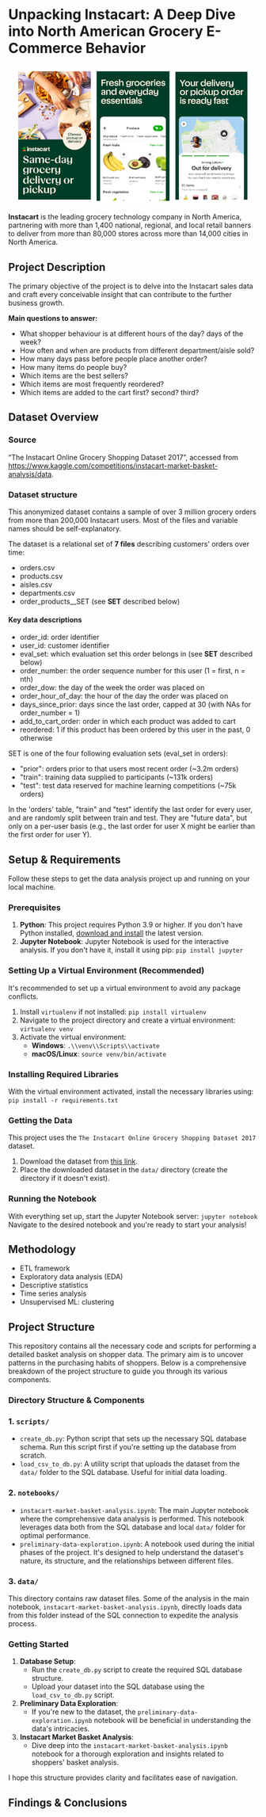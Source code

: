 # Unpacking Instacart: A Deep Dive into North American Grocery E-Commerce Behavior
![Instacart mobile app screens](Instacart.png)

**Instacart** is the leading grocery technology company in North America, partnering with more than 1,400 national, regional, and local retail banners to deliver from more than 80,000 stores across more than 14,000 cities in North America.

## Project Description
The primary objective of the project is to delve into the Instacart sales data and craft every conceivable insight that can contribute to the further business growth.

**Main questions to answer:**
- What shopper behaviour is at different hours of the day? days of the week?
- How often and when are products from different department/aisle sold?
- How many days pass before people place another order?
- How many items do people buy?
- Which items are the best sellers?
- Which items are most frequently reordered?
- Which items are added to the cart first? second? third?

## Dataset Overview
### Source
“The Instacart Online Grocery Shopping Dataset 2017”, accessed from https://www.kaggle.com/competitions/instacart-market-basket-analysis/data.
### Dataset structure
This anonymized dataset contains a sample of over 3 million grocery orders from more than 200,000 Instacart users.
Most of the files and variable names should be self-explanatory.

The dataset is a relational set of **7 files** describing customers' orders over time:
* orders.csv
* products.csv
* aisles.csv
* departments.csv
* order_products__SET (see **SET** described below)

#### Key data descriptions
* order_id: order identifier
* user_id: customer identifier
* eval_set: which evaluation set this order belongs in (see **SET** described below)
* order_number: the order sequence number for this user (1 = first, n = nth)
* order_dow: the day of the week the order was placed on
* order_hour_of_day: the hour of the day the order was placed on
* days_since_prior: days since the last order, capped at 30 (with NAs for order_number = 1)
* add_to_cart_order: order in which each product was added to cart 
* reordered: 1 if this product has been ordered by this user in the past, 0 otherwise

SET is one of the four following evaluation sets (eval_set in orders):
* "prior": orders prior to that users most recent order (~3.2m orders)
* "train": training data supplied to participants (~131k orders)
* "test": test data reserved for machine learning competitions (~75k orders)

In the 'orders' table, "train" and "test" identify the last order for every user, and are randomly split between train and test.
They are "future data", but only on a per-user basis (e.g., the last order for user X might be earlier than the first order for user Y).

## Setup & Requirements
Follow these steps to get the data analysis project up and running on your local machine.

### Prerequisites
1. **Python**: This project requires Python 3.9 or higher.
If you don't have Python installed, [download and install](https://www.python.org/downloads/) the latest version.
2. **Jupyter Notebook**: Jupyter Notebook is used for the interactive analysis. If you don't have it, install it using pip:
``pip install jupyter``

### Setting Up a Virtual Environment (Recommended)
It's recommended to set up a virtual environment to avoid any package conflicts.
1. Install `virtualenv` if not installed: ``pip install virtualenv``
2. Navigate to the project directory and create a virtual environment: ``virtualenv venv``
3. Activate the virtual environment:
    - **Windows**: ``.\\venv\\Scripts\\activate``
    - **macOS/Linux**: ``source venv/bin/activate``

### Installing Required Libraries
With the virtual environment activated, install the necessary libraries using:
``pip install -r requirements.txt``

### Getting the Data
This project uses the `The Instacart Online Grocery Shopping Dataset 2017` dataset.
1. Download the dataset from [this link](https://www.kaggle.com/competitions/instacart-market-basket-analysis/data).
2. Place the downloaded dataset in the `data/` directory (create the directory if it doesn't exist).

### Running the Notebook
With everything set up, start the Jupyter Notebook server: ``jupyter notebook``
Navigate to the desired notebook and you're ready to start your analysis!

## Methodology
* ETL framework
* Exploratory data analysis (EDA)
* Descriptive statistics
* Time series analysis
* Unsupervised ML: clustering

## Project Structure
This repository contains all the necessary code and scripts for performing a detailed basket analysis on shopper data.
The primary aim is to uncover patterns in the purchasing habits of shoppers.
Below is a comprehensive breakdown of the project structure to guide you through its various components.

### Directory Structure & Components
### 1. `scripts/`
- `create_db.py`: Python script that sets up the necessary SQL database schema. Run this script first if you're setting up the database from scratch.
- `load_csv_to_db.py`: A utility script that uploads the dataset from the `data/` folder to the SQL database. Useful for initial data loading.

### 2. `notebooks/`
- `instacart-market-basket-analysis.ipynb`: The main Jupyter notebook where the comprehensive data analysis is performed.
This notebook leverages data both from the SQL database and local `data/` folder for optimal performance.
- `preliminary-data-exploration.ipynb`: A notebook used during the initial phases of the project.
It's designed to help understand the dataset's nature, its structure, and the relationships between different files.

### 3. `data/`
This directory contains raw dataset files.
Some of the analysis in the main notebook, `instacart-market-basket-analysis.ipynb`, directly loads data from this 
folder instead of the SQL connection to expedite the analysis process.

### Getting Started
1. **Database Setup**:
    - Run the `create_db.py` script to create the required SQL database structure.
    - Upload your dataset into the SQL database using the `load_csv_to_db.py` script.
2. **Preliminary Data Exploration**:
    - If you're new to the dataset, the `preliminary-data-exploration.ipynb` notebook will be beneficial in understanding the data's intricacies.
3. **Instacart Market Basket Analysis**:
    - Dive deep into the `instacart-market-basket-analysis.ipynb` notebook for a thorough exploration and insights related to shoppers' basket analysis.

I hope this structure provides clarity and facilitates ease of navigation.

## Findings & Conclusions
